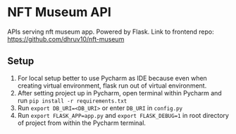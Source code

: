 # NFT Museum API
APIs serving nft museum app. Powered by Flask. Link to frontend repo: https://github.com/dhruv10/nft-museum


## Setup

1. For local setup better to use Pycharm as IDE because even when creating virtual environment, flask run out of virtual environment.
2. After setting project up in Pycharm, open terminal within Pycharm and run `pip install -r requirements.txt`
3. Run `export DB_URI=<DB_URI>` or enter `DB_URI` in `config.py`
4. Run `export FLASK_APP=app.py` and `export FLASK_DEBUG=1` in root directory of project from within the Pycharm terminal.

